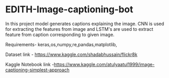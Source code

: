 # EDITH-Image-captioning-bot


In this project model generates captions explaining the image. 
CNN is used for extracting the features from image and LSTM's are used to extract feature from caption corresponding to given image.


Requirements-
keras,os,numpy,re,pandas,matplotlib,




Dataset link - https://www.kaggle.com/shadabhussain/flickr8k

Kaggle Notebook link -https://www.kaggle.com/atulyaatul1999/image-captioning-simplest-approach
